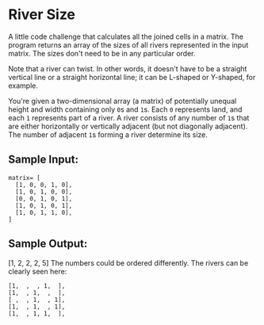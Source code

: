 # River Size
A little code challenge that calculates all the joined cells in a matrix.
  The program returns an array of the sizes of all rivers represented
  in the input matrix. The sizes don't need to be in any particular order.

  Note that a river can twist. In other words, it doesn't have to be a straight
  vertical line or a straight horizontal line; it can be L-shaped or Y-shaped, for example.

  You're given a two-dimensional array (a matrix) of potentially unequal height
  and width containing only `0`s and `1`s. Each
  `0` represents land, and each `1` represents part of a
  river. A river consists of any number of `1`s that are either
  horizontally or vertically adjacent (but not diagonally adjacent). The number
  of adjacent `1`s forming a river determine its size.

## Sample Input:
```
matrix= [
  [1, 0, 0, 1, 0],
  [1, 0, 1, 0, 0],
  [0, 0, 1, 0, 1],
  [1, 0, 1, 0, 1],
  [1, 0, 1, 1, 0],
]
```
## Sample Output:
[1, 2, 2, 2, 5] 
The numbers could be ordered differently.
The rivers can be clearly seen here:
```
[1,  ,  , 1,  ],
[1,  , 1,  ,  ],
[ ,  , 1,  , 1],
[1,  , 1,  , 1],
[1,  , 1, 1,  ],
```
